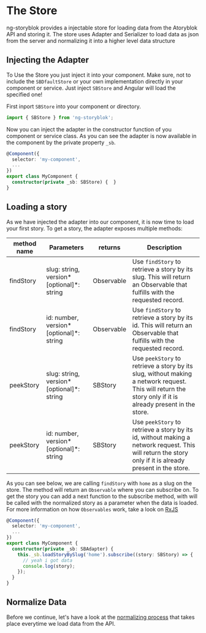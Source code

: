 # The Store 
ng-storyblok provides a injectable store for loading data from the Atoryblok API and storing it. The store uses Adapter and Serializer to load data as json from the server and normalizing it into a higher level data structure

## Injecting the Adapter
To Use the Store you just inject it into your component. 
Make sure, not to include the `SBDfaultStore` or your own implementation directly in your component or service.
Just inject `SBStore` and Angular will load the specified one!

First inport `SBStore` into your component or directory.
```ts
import { SBStore } from 'ng-storyblok';
```

Now you can inject the adapter in the constructor function of you component or service class. 
As you can see the adapter is now available in the component by the private property `_sb`.

```ts
@Component({
  selector: 'my-component',
  ...
})
export class MyComponent {
  constructor(private _sb: SBStore) {  }
}
```

## Loading a story
As we have injected the adapter into our component, it is now time to load your first story.
To get a story, the adapter exposes multiple methods:

| method name     | Parameters                                | returns             | Description                                          |
|-----------------|-------------------------------------------|---------------------|------------------------------------------------------|
| findStory | slug: string, version*[optional]*: string | Observable<SBStory> | Use `findStory` to retrieve a story by its slug. This will return an Observable that fulfills with the requested record. |
| findStory | id: number, version*[optional]*: string   | Observable<SBStory> | Use `findStory` to retrieve a story by its id. This will return an Observable that fulfills with the requested record. |
| peekStory | slug: string, version*[optional]*: string | SBStory             | Use `peekStory` to retrieve a story by its slug, without making a network request. This will return the story only if it is already present in the store. |
| peekStory | id: number, version*[optional]*: string   | SBStory             | Use `peekStory` to retrieve a story by its id, without making a network request. This will return the story only if it is already present in the store. |

As you can see below, we are calling `findStory` with `home` as a slug on the store. The method will return an `Observable` where you can subscribe on. To get the story you can add a next function to the subscribe method, with will be called with the normalized story as a parameter when the data is loaded. For more information on how `Observables` work, take a look on [RxJS](http://reactivex.io/rxjs/)
```ts
@Component({
  selector: 'my-component',
  ...
})
export class MyComponent {
  constructor(private _sb: SBAdapter) {
    this._sb.loadStoryBySlug('home').subscribe((story: SBStory) => {
      // yeah i got data
      console.log(story);
    });
  }
}
```
## Normalize Data
Before we continue, let's have a look at the [normalizing process](serializer.md) that takes place everytime we load data from the API.
